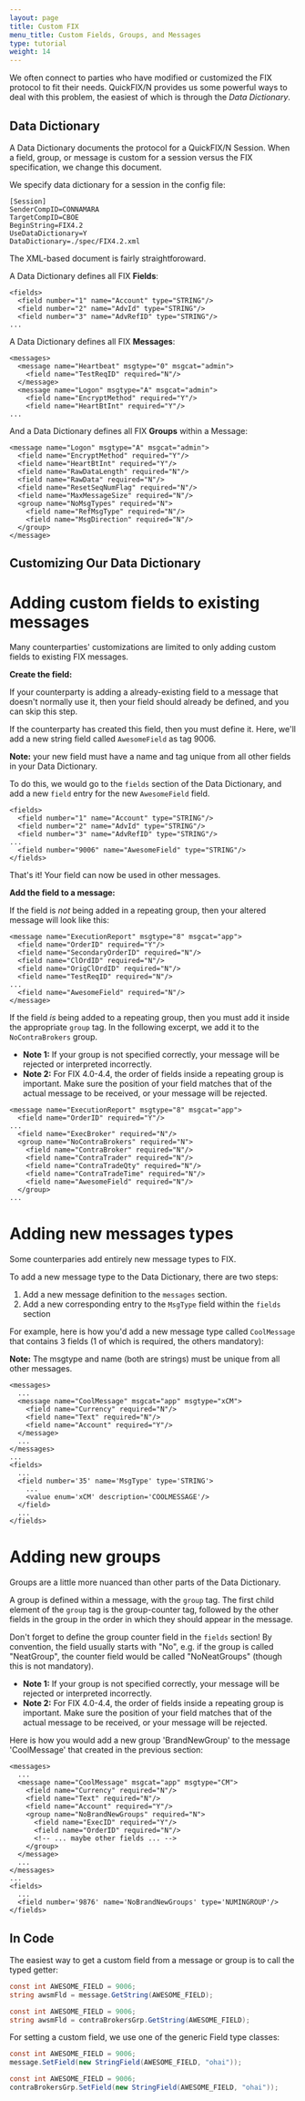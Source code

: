 ```yaml
---
layout: page
title: Custom FIX
menu_title: Custom Fields, Groups, and Messages
type: tutorial
weight: 14
---
```


We often connect to parties who have modified or customized the FIX
protocol to fit their needs.  QuickFIX/N provides us some powerful ways
to deal with this problem, the easiest of which is through the *Data
Dictionary*.

Data Dictionary
---------------

A Data Dictionary documents the protocol for a QuickFIX/N Session.  When 
a field, group, or message is custom for a session versus the
FIX specification, we change this document.

We specify data dictionary for a session in the config file:

```
[Session]
SenderCompID=CONNAMARA
TargetCompID=CBOE
BeginString=FIX4.2
UseDataDictionary=Y
DataDictionary=./spec/FIX4.2.xml
```

The XML-based document is fairly straightforoward.

A Data Dictionary defines all FIX **Fields**:

```
<fields>
  <field number="1" name="Account" type="STRING"/>
  <field number="2" name="AdvId" type="STRING"/>
  <field number="3" name="AdvRefID" type="STRING"/>
...
```
A Data Dictionary defines all FIX **Messages**:

```
<messages>
  <message name="Heartbeat" msgtype="0" msgcat="admin">
    <field name="TestReqID" required="N"/>
  </message>
  <message name="Logon" msgtype="A" msgcat="admin">
    <field name="EncryptMethod" required="Y"/>
    <field name="HeartBtInt" required="Y"/>
...
```

And a Data Dictionary defines all FIX **Groups** within a Message:

```
<message name="Logon" msgtype="A" msgcat="admin">
  <field name="EncryptMethod" required="Y"/>
  <field name="HeartBtInt" required="Y"/>
  <field name="RawDataLength" required="N"/>
  <field name="RawData" required="N"/>
  <field name="ResetSeqNumFlag" required="N"/>
  <field name="MaxMessageSize" required="N"/>
  <group name="NoMsgTypes" required="N">
    <field name="RefMsgType" required="N"/>
    <field name="MsgDirection" required="N"/>
  </group>
</message>
```

Customizing Our Data Dictionary
-------------------------------

Adding custom fields to existing messages
=========================================

Many counterparties' customizations are limited to only adding custom fields to existing FIX messages.

**Create the field:**

If your counterparty is adding a already-existing field to a message that doesn't
normally use it, then your field should already be defined, and you can skip this step.

If the counterparty has created this field, then you must define it.
Here, we'll add a new string field called `AwesomeField` as tag 9006.

**Note:** your new field must have a name and tag unique from all other fields in your Data Dictionary.

To do this, we would go to the `fields` section of the Data Dictionary,
and add a new `field` entry for the new `AwesomeField` field.

```
<fields>
  <field number="1" name="Account" type="STRING"/>
  <field number="2" name="AdvId" type="STRING"/>
  <field number="3" name="AdvRefID" type="STRING"/>
...
  <field number="9006" name="AwesomeField" type="STRING"/>
</fields>
```

That's it!  Your field can now be used in other messages.

**Add the field to a message:**

If the field is *not* being added in a repeating group,
then your altered message will look like this:

```
<message name="ExecutionReport" msgtype="8" msgcat="app">
  <field name="OrderID" required="Y"/>
  <field name="SecondaryOrderID" required="N"/>
  <field name="ClOrdID" required="N"/>
  <field name="OrigClOrdID" required="N"/>
  <field name="TestReqID" required="N"/>
...
  <field name="AwesomeField" required="N"/>
</message>
```

If the field *is* being added to a repeating group,
then you must add it inside the appropriate `group` tag.
In the following excerpt, we add it to the `NoContraBrokers` group.

* **Note 1:** If your group is not specified correctly, your message will be rejected
or interpreted incorrectly.
* **Note 2:** For FIX 4.0-4.4, the order of fields inside a repeating group is important.
Make sure the position of your field matches that of the actual message to be received,
or your message will be rejected.

```
<message name="ExecutionReport" msgtype="8" msgcat="app">
  <field name="OrderID" required="Y"/>
...
  <field name="ExecBroker" required="N"/>
  <group name="NoContraBrokers" required="N">
    <field name="ContraBroker" required="N"/>
    <field name="ContraTrader" required="N"/>
    <field name="ContraTradeQty" required="N"/>
    <field name="ContraTradeTime" required="N"/>
    <field name="AwesomeField" required="N"/>
  </group>
...
```

Adding new messages types
=========================

Some counterparies add entirely new message types to FIX.

To add a new message type to the Data Dictionary, there are two steps:

1. Add a new message definition to the `messages` section.
2. Add a new corresponding entry to the `MsgType` field within the `fields` section

For example, here is how you'd add a new message type called `CoolMessage`
that contains 3 fields (1 of which is required, the others mandatory):

**Note:** The msgtype and name (both are strings) must be unique from all other messages.

```
<messages>
  ...
  <message name="CoolMessage" msgcat="app" msgtype="xCM">
    <field name="Currency" required="N"/>
    <field name="Text" required="N"/>
    <field name="Account" required="Y"/>
  </message>
  ...
</messages>
...
<fields>
  ...
  <field number='35' name='MsgType' type='STRING'>
    ...
    <value enum='xCM' description='COOLMESSAGE'/>
  </field>
  ...
</fields>
```

Adding new groups
=================

Groups are a little more nuanced than other parts of the Data Dictionary.

A group is defined within a message, with the `group` tag.  The first child
element of the `group` tag is the group-counter tag, followed by the
other fields in the group in the order in which they should appear in
the message.

Don't forget to define the group counter field in the `fields` section!
By convention, the field usually starts with "No", e.g. if the group is called
"NeatGroup", the counter field would be called "NoNeatGroups" (though this is
not mandatory).

* **Note 1:** If your group is not specified correctly, your message will be rejected
or interpreted incorrectly.
* **Note 2:** For FIX 4.0-4.4, the order of fields inside a repeating group is important.
Make sure the position of your field matches that of the actual message to be received,
or your message will be rejected.

Here is how you would add a new group 'BrandNewGroup' to the message 'CoolMessage' that
created in the previous section:

```
<messages>
  ...
  <message name="CoolMessage" msgcat="app" msgtype="CM">
    <field name="Currency" required="N"/>
    <field name="Text" required="N"/>
    <field name="Account" required="Y"/>
    <group name="NoBrandNewGroups" required="N">
      <field name="ExecID" required="Y"/>
      <field name="OrderID" required="N"/>
      <!-- ... maybe other fields ... -->
    </group>
  </message>
  ...
</messages>
...
<fields>
  ...
  <field number='9876' name='NoBrandNewGroups' type='NUMINGROUP'/>
</fields>
```

In Code
-------

The easiest way to get a custom field from a message or group is to call
the typed getter:

```c#
const int AWESOME_FIELD = 9006;
string awsmFld = message.GetString(AWESOME_FIELD);
```

```c#
const int AWESOME_FIELD = 9006;
string awsmFld = contraBrokersGrp.GetString(AWESOME_FIELD);
```

For setting a custom field, we use one of the generic Field type classes:

```c#
const int AWESOME_FIELD = 9006;
message.SetField(new StringField(AWESOME_FIELD, "ohai"));
```

```c#
const int AWESOME_FIELD = 9006;
contraBrokersGrp.SetField(new StringField(AWESOME_FIELD, "ohai"));
```
